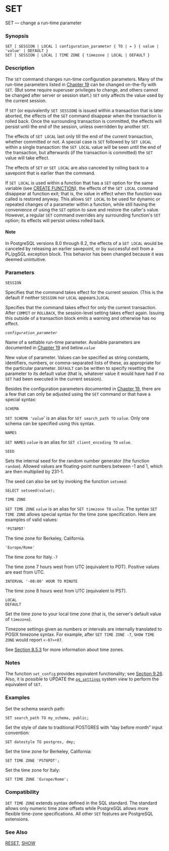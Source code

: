 # SET

SET — change a run-time parameter

### Synopsis

```text
SET [ SESSION | LOCAL ] configuration_parameter { TO | = } { value | 'value' | DEFAULT }
SET [ SESSION | LOCAL ] TIME ZONE { timezone | LOCAL | DEFAULT }
```

### Description

The `SET` command changes run-time configuration parameters. Many of the run-time parameters listed in [Chapter 19](https://www.postgresql.org/docs/10/static/runtime-config.html) can be changed on-the-fly with `SET`. \(But some require superuser privileges to change, and others cannot be changed after server or session start.\) `SET` only affects the value used by the current session.

If `SET` \(or equivalently `SET SESSION`\) is issued within a transaction that is later aborted, the effects of the `SET` command disappear when the transaction is rolled back. Once the surrounding transaction is committed, the effects will persist until the end of the session, unless overridden by another `SET`.

The effects of `SET LOCAL` last only till the end of the current transaction, whether committed or not. A special case is `SET` followed by `SET LOCAL` within a single transaction: the `SET LOCAL` value will be seen until the end of the transaction, but afterwards \(if the transaction is committed\) the `SET` value will take effect.

The effects of `SET` or `SET LOCAL` are also canceled by rolling back to a savepoint that is earlier than the command.

If `SET LOCAL` is used within a function that has a `SET` option for the same variable \(see [CREATE FUNCTION](https://www.postgresql.org/docs/10/static/sql-createfunction.html)\), the effects of the `SET LOCAL` command disappear at function exit; that is, the value in effect when the function was called is restored anyway. This allows `SET LOCAL` to be used for dynamic or repeated changes of a parameter within a function, while still having the convenience of using the `SET` option to save and restore the caller's value. However, a regular `SET` command overrides any surrounding function's `SET` option; its effects will persist unless rolled back.

#### Note

In PostgreSQL versions 8.0 through 8.2, the effects of a `SET LOCAL` would be canceled by releasing an earlier savepoint, or by successful exit from a PL/pgSQL exception block. This behavior has been changed because it was deemed unintuitive.

### Parameters

`SESSION`

Specifies that the command takes effect for the current session. \(This is the default if neither `SESSION` nor `LOCAL` appears.\)`LOCAL`

Specifies that the command takes effect for only the current transaction. After `COMMIT` or `ROLLBACK`, the session-level setting takes effect again. Issuing this outside of a transaction block emits a warning and otherwise has no effect.

_`configuration_parameter`_

Name of a settable run-time parameter. Available parameters are documented in [Chapter 19](https://www.postgresql.org/docs/10/static/runtime-config.html) and below._`value`_

New value of parameter. Values can be specified as string constants, identifiers, numbers, or comma-separated lists of these, as appropriate for the particular parameter. `DEFAULT` can be written to specify resetting the parameter to its default value \(that is, whatever value it would have had if no `SET` had been executed in the current session\).

Besides the configuration parameters documented in [Chapter 19](https://www.postgresql.org/docs/10/static/runtime-config.html), there are a few that can only be adjusted using the `SET` command or that have a special syntax:

`SCHEMA`

`SET SCHEMA '`_`value`_' is an alias for `SET search_path TO` _`value`_. Only one schema can be specified using this syntax.

`NAMES`

`SET NAMES` _`value`_ is an alias for `SET client_encoding TO` _`value`_.

`SEED`

Sets the internal seed for the random number generator \(the function `random`\). Allowed values are floating-point numbers between -1 and 1, which are then multiplied by 231-1.

The seed can also be set by invoking the function `setseed`:

```text
SELECT setseed(value);
```

`TIME ZONE`

`SET TIME ZONE` _`value`_ is an alias for `SET timezone TO` _`value`_. The syntax `SET TIME ZONE` allows special syntax for the time zone specification. Here are examples of valid values:

`'PST8PDT'`

The time zone for Berkeley, California.

`'Europe/Rome'`

The time zone for Italy.`-7`

The time zone 7 hours west from UTC \(equivalent to PDT\). Positive values are east from UTC.

`INTERVAL '-08:00' HOUR TO MINUTE`

The time zone 8 hours west from UTC \(equivalent to PST\).

`LOCAL`  
`DEFAULT`

Set the time zone to your local time zone \(that is, the server's default value of `timezone`\).

Timezone settings given as numbers or intervals are internally translated to POSIX timezone syntax. For example, after `SET TIME ZONE -7`, `SHOW TIME ZONE` would report `<-07>+07`.

See [Section 8.5.3](https://www.postgresql.org/docs/10/static/datatype-datetime.html#DATATYPE-TIMEZONES) for more information about time zones.

### Notes

The function `set_config` provides equivalent functionality; see [Section 9.26](https://www.postgresql.org/docs/10/static/functions-admin.html). Also, it is possible to UPDATE the [`pg_settings`](https://www.postgresql.org/docs/10/static/view-pg-settings.html) system view to perform the equivalent of `SET`.

### Examples

Set the schema search path:

```text
SET search_path TO my_schema, public;
```

Set the style of date to traditional POSTGRES with “day before month” input convention:

```text
SET datestyle TO postgres, dmy;
```

Set the time zone for Berkeley, California:

```text
SET TIME ZONE 'PST8PDT';
```

Set the time zone for Italy:

```text
SET TIME ZONE 'Europe/Rome';
```

### Compatibility

`SET TIME ZONE` extends syntax defined in the SQL standard. The standard allows only numeric time zone offsets while PostgreSQL allows more flexible time-zone specifications. All other `SET` features are PostgreSQL extensions.

### See Also

[RESET](reset.md), [SHOW](show.md)

